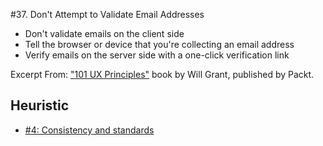 #37. Don't Attempt to Validate Email Addresses
-  Don't validate emails on the client side
-  Tell the browser or device that you're collecting an email address
-  Verify emails on the server side with a one-click verification link

Excerpt From: ["101 UX Principles"](https://www.packtpub.com/web-development/101-ux-principles) book by Will Grant, published by Packt.

## Heuristic
- [#4: Consistency and standards](https://github.com/fullcircle23/fullcircle23.github.io/blob/master/2020/ui-ux/10-usability-heuristics-for-user-interface-design.md#4-consistency-and-standards-consistency)
